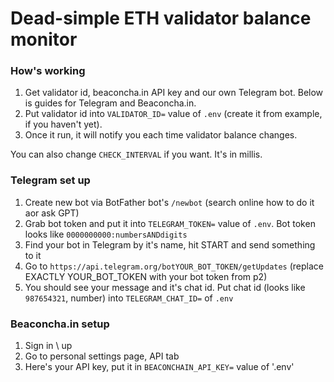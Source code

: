 # Dead-simple ETH validator balance monitor

### How's working

1. Get validator id, beaconcha.in API key and our own Telegram bot. Below is guides for Telegram and Beaconcha.in.
2. Put validator id into `VALIDATOR_ID=` value of `.env` (create it from example, if you haven't yet).
2. Once it run, it will notify you each time validator balance changes.

You can also change `CHECK_INTERVAL` if you want. It's in millis.

### Telegram set up

1. Create new bot via BotFather bot's `/newbot` (search online how to do it aor ask GPT)
2. Grab bot token and put it into `TELEGRAM_TOKEN=` value of `.env`. Bot token looks like `0000000000:numbersANDdigits`
3. Find your bot in Telegram by it's name, hit START and send something to it
4. Go to `https://api.telegram.org/botYOUR_BOT_TOKEN/getUpdates` (replace EXACTLY YOUR_BOT_TOKEN with your bot token from p2)
5. You should see your message and it's chat id. Put chat id (looks like `987654321`, number) into `TELEGRAM_CHAT_ID=` of `.env`

### Beaconcha.in setup

1. Sign in \ up
2. Go to personal settings page, API tab
3. Here's your API key, put it in `BEACONCHAIN_API_KEY=` value of '.env'